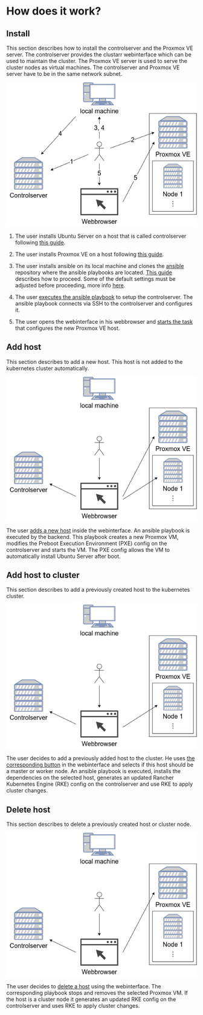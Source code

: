 # How does it work?

## Install
This section describes how to install the controlserver and the Proxmox VE server.
The controlserver provides the clustarr webinterface which can be used to maintain the cluster.
The Proxmox VE server is used to serve the cluster nodes as virtual machines.
The controlserver and Proxmox VE server have to be in the same network subnet.

![](./assets/images/overview/install.png)

1. The user installs Ubuntu Server on a host that is called controlserver following
[this guide](setup-controlserver.md#installation).

2. The user installs Proxmox VE on a host following [this guide](setup-proxmox.md).

3. The user installs ansible on its local machine and clones the [ansible](https://github.com/clustarr/ansible)
repository where the ansible playbooks are located. [This guide](setup-local-machine.md) describes how to proceed.
Some of the default settings must be adjusted before proceeding, more info [here](ansible-configuration.md).

4. The user [executes the ansible playbook](setup-controlserver.md#execute-the-ansible-playbook) to setup the
controlserver. The ansible playbook connects via SSH to the controlserver and configures it.

5. The user opens the webinterface in his webbrowser and [starts the task](webinterface.md#setup-proxmox-ve) that
configures the new Proxmox VE host.

## Add host
This section describes to add a new host. This host is not added to the kubernetes cluster automatically.

![](./assets/images/overview/add-host.png)

The user [adds a new host](webinterface.md#add-host) inside the webinterface. An ansible playbook is executed by the
backend. This playbook creates a new Proxmox VM, modifies the Preboot Execution Environment (PXE) config on the
controlserver and starts the VM. The PXE config allows the VM to automatically install Ubuntu Server after boot.

## Add host to cluster
This section describes to add a previously created host to the kubernetes cluster.

![](./assets/images/overview/add-host-to-cluster.png)

The user decides to add a previously added host to the cluster. He uses
[the corresponding button](webinterface.md#add-host-to-cluster) in the webinterface and selects if this host should be a
master or worker node. An ansible playbook is executed, installs the dependencies on the selected host, generates
an updated Rancher Kubernetes Engine (RKE) config on the controlserver and use RKE to apply cluster changes.

## Delete host
This section describes to delete a previously created host or cluster node. 

![](./assets/images/overview/delete-host.png)

The user decides to [delete a host](webinterface.md#delete-host) using the webinterface. The corresponding playbook
stops and removes the selected Proxmox VM. If the host is a cluster node it generates an updated RKE config on the
controlserver and uses RKE to apply cluster changes.
